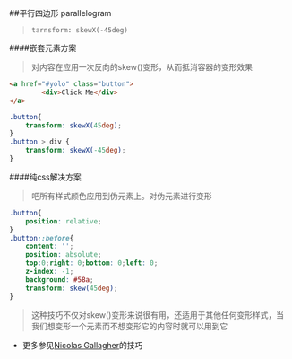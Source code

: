 ##平行四边形 parallelogram
> `tarnsform: skewX(-45deg)`

####嵌套元素方案
>对内容在应用一次反向的skew()变形，从而抵消容器的变形效果

```html
<a href="#yolo" class="button">
		<div>Click Me</div>
</a>
```
```css
.button{
	transform: skewX(45deg);
}
.button > div {
	transform: skewX(-45deg);
}	

```

####纯css解决方案
>吧所有样式颜色应用到伪元素上。对伪元素进行变形

```css
.button{
	position: relative;
}
.button::before{
	content: '';
	position: absolute;
	top:0;right: 0;bottom: 0;left: 0;
	z-index: -1;
	background: #58a;
	transform: skew(45deg);
}
```

>这种技巧不仅对skew()变形来说很有用，还适用于其他任何变形样式，当我们想变形一个元素而不想变形它的内容时就可以用到它
  
* 更多参见[Nicolas Gallagher](http://nicolasgallagher.com/css-background-image-hacks)的技巧
